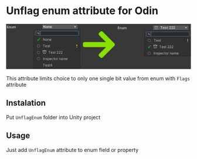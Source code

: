 # Unflag enum attribute for Odin

![](Images/preview.png)

This attribute limits choice to only one single bit value from enum with `Flags` attribute

## Instalation

Put `UnflagEnum` folder into Unity project

## Usage

Just add `UnflagEnum` attribute to enum field or property